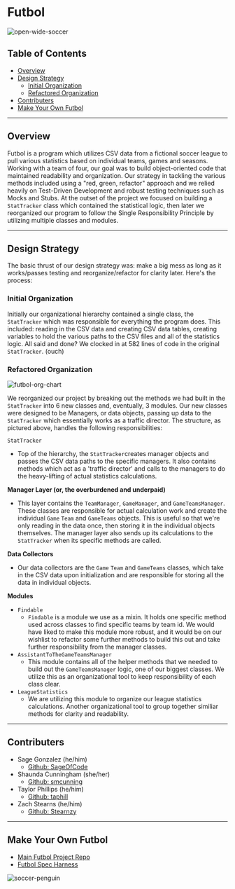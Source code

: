 # Futbol
<img src="https://i.ibb.co/P4K7Lkz/open-wide-soccer.gif" alt="open-wide-soccer">

## Table of Contents
- [Overview](#overview)
- [Design Strategy](#design-strategy)
  - [Initial Organization](#initial-organization)
  - [Refactored Organization](#refactored-organization)
- [Contributers](#contributers)
- [Make Your Own Futbol](#make-your-own-futbol)

***
## Overview
Futbol is a program which utilizes CSV data from a fictional soccer league to pull various statistics based on individual teams, games and seasons. Working with a team of four, our goal was to build object-oriented code that maintained readability and organization. Our strategy in tackling the various methods included using a "red, green, refactor" approach and we relied heavily on Test-Driven Development and robust testing techniques such as Mocks and Stubs. At the outset of the project we focused on building a `StatTracker` class which contained the statistical logic, then later we reorganized our program to follow the Single Responsibility Principle by utilizing multiple classes and modules.

***
## Design Strategy
The basic thrust of our design strategy was: make a big mess as long as it works/passes testing and reorganize/refactor for clarity later. Here's the process:

### Initial Organization
Initially our organizational hierarchy contained a single class, the `StatTracker` which was responsible for everything the program does. This included: reading in the CSV data and creating CSV data tables, creating variables to hold the various paths to the CSV files and all of the statistics logic. All said and done? We clocked in at 582 lines of code in the original `StatTracker`. (ouch)

### Refactored Organization
<img src="https://i.ibb.co/35KRn0W/Futbol.png" alt="futbol-org-chart">

We reorganized our project by breaking out the methods we had built in the `StatTracker` into 6 new classes and, eventually, 3 modules. Our new classes were designed to be Managers, or data objects, passing up data to the `StatTracker` which essentially works as a traffic director. The structure, as pictured above, handles the following responsibilities:

`StatTracker`
- Top of the hierarchy, the `StatTracker`creates manager objects and passes the CSV data paths to the specific managers. It also contains methods which act as a 'traffic director' and calls to the managers to do the heavy-lifting of actual statistics calculations.

**Manager Layer (or, the overburdened and underpaid)**
- This layer contains the `TeamManager`, `GameManager`, and `GameTeamsManager`. These classes are responsible for actual calculation work and create the individual `Game`  `Team` and `GameTeams` objects. This is useful so that we're only reading in the data once, then storing it in the individual objects themselves. The manager layer also sends up its calculations to the `StatTracker` when its specific methods are called.

**Data Collectors**
- Our data collectors are the `Game` `Team` and `GameTeams` classes, which take in the CSV data upon initialization and are responsible for storing all the data in individual objects.

**Modules**
- `Findable`
  - `Findable` is a module we use as a mixin. It holds one specific method used across classes to find specific teams by team id. We would have liked to make this module more robust, and it would be on our wishlist to refactor some further methods to build this out and take further responsibility from the manager classes.
- `AssistantToTheGameTeamsManager`
  - This module contains all of the helper methods that we needed to build out the `GameTeamsManager` logic, one of our biggest classes. We utilize this as an organizational tool to keep responsibility of each class clear.
- `LeagueStatistics`
  - We are utilizing this module to organize our league statistics calculations. Another organizational tool to group together similiar methods for clarity and readability.

***
## Contributers
- Sage Gonzalez (he/him)
  - [Github: SageOfCode](https://github.com/SageOfCode)
- Shaunda Cunningham (she/her)
  - [Github: smcunning](https://github.com/smcunning)
- Taylor Phillips (he/him)
  - [Github: taphill](https://github.com/taphill)
- Zach Stearns (he/him)
  - [Github: Stearnzy](https://github.com/Stearnzy)

***
## Make Your Own Futbol
- [Main Futbol Project Repo](https://backend.turing.io/module1/projects/futbol/)
- [Futbol Spec Harness](https://github.com/turingschool-examples/futbol_spec_harness)

<img src="https://i.ibb.co/cYPFJm0/soccer-penguin.gif" alt="soccer-penguin">
